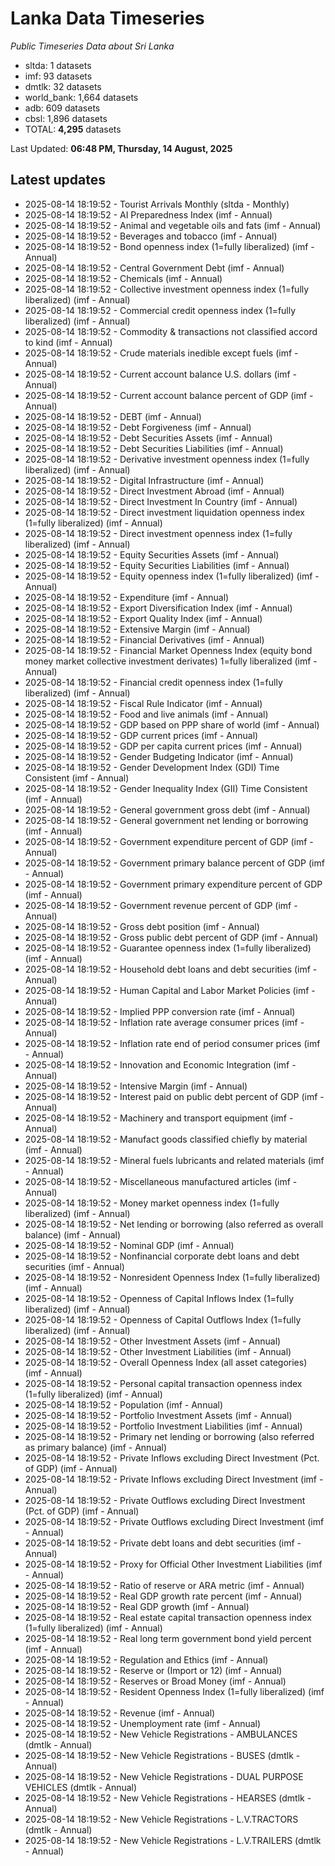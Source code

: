 # Lanka Data Timeseries
*Public Timeseries Data about Sri Lanka*

* sltda: 1 datasets
* imf: 93 datasets
* dmtlk: 32 datasets
* world_bank: 1,664 datasets
* adb: 609 datasets
* cbsl: 1,896 datasets
* TOTAL: **4,295** datasets

Last Updated: **06:48 PM, Thursday, 14 August, 2025**

## Latest updates

* 2025-08-14 18:19:52 - Tourist Arrivals Monthly (sltda - Monthly)
* 2025-08-14 18:19:52 - AI Preparedness Index (imf - Annual)
* 2025-08-14 18:19:52 - Animal and vegetable oils and fats (imf - Annual)
* 2025-08-14 18:19:52 - Beverages and tobacco (imf - Annual)
* 2025-08-14 18:19:52 - Bond openness index (1=fully liberalized) (imf - Annual)
* 2025-08-14 18:19:52 - Central Government Debt (imf - Annual)
* 2025-08-14 18:19:52 - Chemicals (imf - Annual)
* 2025-08-14 18:19:52 - Collective investment openness index (1=fully liberalized) (imf - Annual)
* 2025-08-14 18:19:52 - Commercial credit openness index (1=fully liberalized) (imf - Annual)
* 2025-08-14 18:19:52 - Commodity & transactions not classified accord to kind (imf - Annual)
* 2025-08-14 18:19:52 - Crude materials inedible except fuels (imf - Annual)
* 2025-08-14 18:19:52 - Current account balance U.S. dollars (imf - Annual)
* 2025-08-14 18:19:52 - Current account balance percent of GDP (imf - Annual)
* 2025-08-14 18:19:52 - DEBT (imf - Annual)
* 2025-08-14 18:19:52 - Debt Forgiveness (imf - Annual)
* 2025-08-14 18:19:52 - Debt Securities Assets (imf - Annual)
* 2025-08-14 18:19:52 - Debt Securities Liabilities (imf - Annual)
* 2025-08-14 18:19:52 - Derivative investment openness index (1=fully liberalized) (imf - Annual)
* 2025-08-14 18:19:52 - Digital Infrastructure (imf - Annual)
* 2025-08-14 18:19:52 - Direct Investment Abroad (imf - Annual)
* 2025-08-14 18:19:52 - Direct Investment In Country (imf - Annual)
* 2025-08-14 18:19:52 - Direct investment liquidation openness index (1=fully liberalized) (imf - Annual)
* 2025-08-14 18:19:52 - Direct investment openness index (1=fully liberalized) (imf - Annual)
* 2025-08-14 18:19:52 - Equity Securities Assets (imf - Annual)
* 2025-08-14 18:19:52 - Equity Securities Liabilities (imf - Annual)
* 2025-08-14 18:19:52 - Equity openness index (1=fully liberalized) (imf - Annual)
* 2025-08-14 18:19:52 - Expenditure (imf - Annual)
* 2025-08-14 18:19:52 - Export Diversification Index (imf - Annual)
* 2025-08-14 18:19:52 - Export Quality Index (imf - Annual)
* 2025-08-14 18:19:52 - Extensive Margin (imf - Annual)
* 2025-08-14 18:19:52 - Financial Derivatives (imf - Annual)
* 2025-08-14 18:19:52 - Financial Market Openness Index (equity bond money market collective investment derivates) 1=fully liberalized (imf - Annual)
* 2025-08-14 18:19:52 - Financial credit openness index (1=fully liberalized) (imf - Annual)
* 2025-08-14 18:19:52 - Fiscal Rule Indicator (imf - Annual)
* 2025-08-14 18:19:52 - Food and live animals (imf - Annual)
* 2025-08-14 18:19:52 - GDP based on PPP share of world (imf - Annual)
* 2025-08-14 18:19:52 - GDP current prices (imf - Annual)
* 2025-08-14 18:19:52 - GDP per capita current prices (imf - Annual)
* 2025-08-14 18:19:52 - Gender Budgeting Indicator (imf - Annual)
* 2025-08-14 18:19:52 - Gender Development Index (GDI) Time Consistent (imf - Annual)
* 2025-08-14 18:19:52 - Gender Inequality Index (GII) Time Consistent (imf - Annual)
* 2025-08-14 18:19:52 - General government gross debt (imf - Annual)
* 2025-08-14 18:19:52 - General government net lending or borrowing (imf - Annual)
* 2025-08-14 18:19:52 - Government expenditure percent of GDP (imf - Annual)
* 2025-08-14 18:19:52 - Government primary balance percent of GDP (imf - Annual)
* 2025-08-14 18:19:52 - Government primary expenditure percent of GDP (imf - Annual)
* 2025-08-14 18:19:52 - Government revenue percent of GDP (imf - Annual)
* 2025-08-14 18:19:52 - Gross debt position (imf - Annual)
* 2025-08-14 18:19:52 - Gross public debt percent of GDP (imf - Annual)
* 2025-08-14 18:19:52 - Guarantee openness index (1=fully liberalized) (imf - Annual)
* 2025-08-14 18:19:52 - Household debt loans and debt securities (imf - Annual)
* 2025-08-14 18:19:52 - Human Capital and Labor Market Policies (imf - Annual)
* 2025-08-14 18:19:52 - Implied PPP conversion rate (imf - Annual)
* 2025-08-14 18:19:52 - Inflation rate average consumer prices (imf - Annual)
* 2025-08-14 18:19:52 - Inflation rate end of period consumer prices (imf - Annual)
* 2025-08-14 18:19:52 - Innovation and Economic Integration (imf - Annual)
* 2025-08-14 18:19:52 - Intensive Margin (imf - Annual)
* 2025-08-14 18:19:52 - Interest paid on public debt percent of GDP (imf - Annual)
* 2025-08-14 18:19:52 - Machinery and transport equipment (imf - Annual)
* 2025-08-14 18:19:52 - Manufact goods classified chiefly by material (imf - Annual)
* 2025-08-14 18:19:52 - Mineral fuels lubricants and related materials (imf - Annual)
* 2025-08-14 18:19:52 - Miscellaneous manufactured articles (imf - Annual)
* 2025-08-14 18:19:52 - Money market openness index (1=fully liberalized) (imf - Annual)
* 2025-08-14 18:19:52 - Net lending or borrowing (also referred as overall balance) (imf - Annual)
* 2025-08-14 18:19:52 - Nominal GDP (imf - Annual)
* 2025-08-14 18:19:52 - Nonfinancial corporate debt loans and debt securities (imf - Annual)
* 2025-08-14 18:19:52 - Nonresident Openness Index (1=fully liberalized) (imf - Annual)
* 2025-08-14 18:19:52 - Openness of Capital Inflows Index (1=fully liberalized) (imf - Annual)
* 2025-08-14 18:19:52 - Openness of Capital Outflows Index (1=fully liberalized) (imf - Annual)
* 2025-08-14 18:19:52 - Other Investment Assets (imf - Annual)
* 2025-08-14 18:19:52 - Other Investment Liabilities (imf - Annual)
* 2025-08-14 18:19:52 - Overall Openness Index (all asset categories) (imf - Annual)
* 2025-08-14 18:19:52 - Personal capital transaction openness index (1=fully liberalized) (imf - Annual)
* 2025-08-14 18:19:52 - Population (imf - Annual)
* 2025-08-14 18:19:52 - Portfolio Investment Assets (imf - Annual)
* 2025-08-14 18:19:52 - Portfolio Investment Liabilities (imf - Annual)
* 2025-08-14 18:19:52 - Primary net lending or borrowing (also referred as primary balance) (imf - Annual)
* 2025-08-14 18:19:52 - Private Inflows excluding Direct Investment (Pct. of GDP) (imf - Annual)
* 2025-08-14 18:19:52 - Private Inflows excluding Direct Investment (imf - Annual)
* 2025-08-14 18:19:52 - Private Outflows excluding Direct Investment (Pct. of GDP) (imf - Annual)
* 2025-08-14 18:19:52 - Private Outflows excluding Direct Investment (imf - Annual)
* 2025-08-14 18:19:52 - Private debt loans and debt securities (imf - Annual)
* 2025-08-14 18:19:52 - Proxy for Official Other Investment Liabilities (imf - Annual)
* 2025-08-14 18:19:52 - Ratio of reserve or ARA metric (imf - Annual)
* 2025-08-14 18:19:52 - Real GDP growth rate percent (imf - Annual)
* 2025-08-14 18:19:52 - Real GDP growth (imf - Annual)
* 2025-08-14 18:19:52 - Real estate capital transaction openness index (1=fully liberalized) (imf - Annual)
* 2025-08-14 18:19:52 - Real long term government bond yield percent (imf - Annual)
* 2025-08-14 18:19:52 - Regulation and Ethics (imf - Annual)
* 2025-08-14 18:19:52 - Reserve or (Import or 12) (imf - Annual)
* 2025-08-14 18:19:52 - Reserves or Broad Money (imf - Annual)
* 2025-08-14 18:19:52 - Resident Openness Index (1=fully liberalized) (imf - Annual)
* 2025-08-14 18:19:52 - Revenue (imf - Annual)
* 2025-08-14 18:19:52 - Unemployment rate (imf - Annual)
* 2025-08-14 18:19:52 - New Vehicle Registrations - AMBULANCES (dmtlk - Annual)
* 2025-08-14 18:19:52 - New Vehicle Registrations - BUSES (dmtlk - Annual)
* 2025-08-14 18:19:52 - New Vehicle Registrations - DUAL PURPOSE VEHICLES (dmtlk - Annual)
* 2025-08-14 18:19:52 - New Vehicle Registrations - HEARSES (dmtlk - Annual)
* 2025-08-14 18:19:52 - New Vehicle Registrations - L.V.TRACTORS (dmtlk - Annual)
* 2025-08-14 18:19:52 - New Vehicle Registrations - L.V.TRAILERS (dmtlk - Annual)